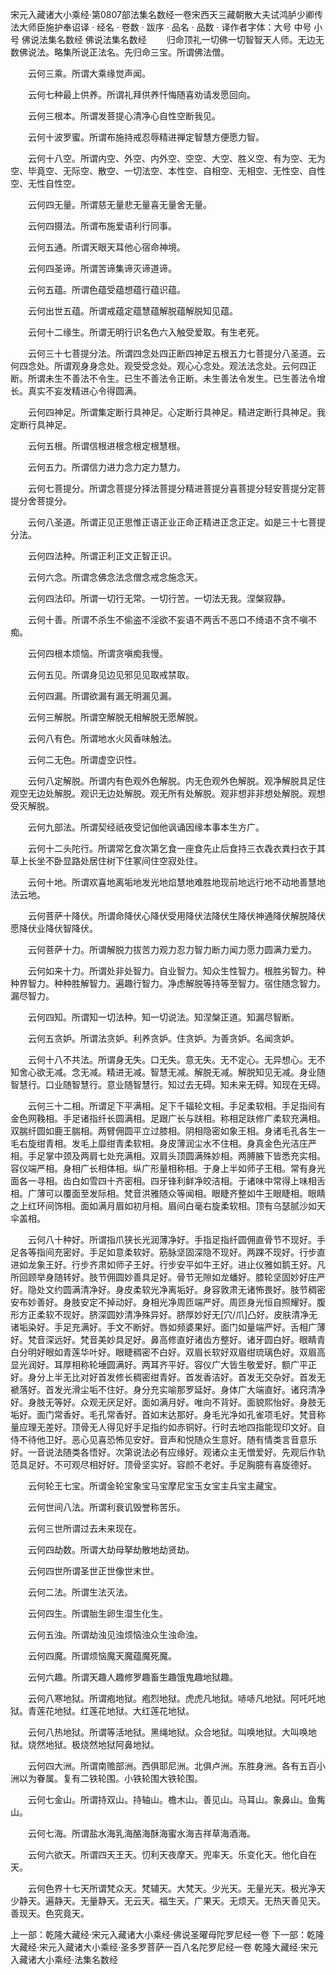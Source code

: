 宋元入藏诸大小乘经·第0807部法集名数经一卷宋西天三藏朝散大夫试鸿胪少卿传法大师臣施护奉诏译
· 经名 · 卷数 · 跋序
· 品名 · 品数 · 译作者字体：大号 中号 小号
佛说法集名数经
佛说法集名数经
　　归命顶礼一切佛一切智智天人师。无边无数佛说法。略集所说正法名。先归命三宝。所谓佛法僧。

　　云何三乘。所谓大乘缘觉声闻。

　　云何七种最上供养。所谓礼拜供养忏悔随喜劝请发愿回向。

　　云何三根本。所谓发菩提心清净心自性空断我见。

　　云何十波罗蜜。所谓布施持戒忍辱精进禅定智慧方便愿力智。

　　云何十八空。所谓内空、外空、内外空、空空、大空、胜义空、有为空、无为空、毕竟空、无际空、散空、一切法空、本性空、自相空、无相空、无性空、自性空、无性自性空。

　　云何四无量。所谓慈无量悲无量喜无量舍无量。

　　云何四摄法。所谓布施爱语利行同事。

　　云何五通。所谓天眼天耳他心宿命神境。

　　云何四圣谛。所谓苦谛集谛灭谛道谛。

　　云何五蕴。所谓色蕴受蕴想蕴行蕴识蕴。

　　云何出世五蕴。所谓戒蕴定蕴慧蕴解脱蕴解脱知见蕴。

　　云何十二缘生。所谓无明行识名色六入触受爱取。有生老死。

　　云何三十七菩提分法。所谓四念处四正断四神足五根五力七菩提分八圣道。云何四念处。所谓观身身念处。观受受念处。观心心念处。观法法念处。云何四正断。所谓未生不善法不令生。已生不善法令正断。未生善法令发生。已生善法令增长。真实不妄发精进心令得圆满。

　　云何四神足。所谓集定断行具神足。心定断行具神足。精进定断行具神足。我定断行具神足。

　　云何五根。所谓信根进根念根定根慧根。

　　云何五力。所谓信力进力念力定力慧力。

　　云何七菩提分。所谓念菩提分择法菩提分精进菩提分喜菩提分轻安菩提分定菩提分舍菩提分。

　　云何八圣道。所谓正见正思惟正语正业正命正精进正念正定。如是三十七菩提分法。

　　云何四法种。所谓正利正文正智正识。

　　云何六念。所谓念佛念法念僧念戒念施念天。

　　云何四法印。所谓一切行无常。一切行苦。一切法无我。涅槃寂静。

　　云何十善。所谓不杀生不偷盗不淫欲不妄语不两舌不恶口不绮语不贪不嗔不痴。

　　云何四根本烦恼。所谓贪嗔痴我慢。

　　云何五见。所谓身见边见邪见见取戒禁取。

　　云何四漏。所谓欲漏有漏无明漏见漏。

　　云何三解脱。所谓空解脱无相解脱无愿解脱。

　　云何八有色。所谓地水火风香味触法。

　　云何二无色。所谓虚空识性。

　　云何八定解脱。所谓内有色观外色解脱。内无色观外色解脱。观净解脱具足住观空无边处解脱。观识无边处解脱。观无所有处解脱。观非想非非想处解脱。观想受灭解脱。

　　云何九部法。所谓契经祇夜受记伽他讽诵因缘本事本生方广。

　　云何十二头陀行。所谓常乞食次第乞食一座食先止后食持三衣毳衣粪扫衣于其草上长坐不卧显路处居住树下住冢间住空寂处住。

　　云何十地。所谓欢喜地离垢地发光地焰慧地难胜地现前地远行地不动地善慧地法云地。

　　云何菩萨十降伏。所谓命降伏心降伏受用降伏法降伏生降伏神通降伏解脱降伏愿降伏业降伏智降伏。

　　云何菩萨十力。所谓解脱力拔苦力观力忍力智力断力闻力愿力圆满力爱力。

　　云何如来十力。所谓处非处智力。自业智力。知众生性智力。根胜劣智力。种种界智力。种种胜解智力。遍趣行智力。净虑解脱等持等至智力。宿住随念智力。漏尽智力。

　　云何四知。所谓知一切法种。知一切说法。知涅槃正道。知漏尽智断。

　　云何五贪妒。所谓法贪妒。利养贪妒。住贪妒。为善贪妒。名闻贪妒。

　　云何十八不共法。所谓身无失。口无失。意无失。无不定心。无异想心。无不知舍心欲无减。念无减。精进无减。智慧无减。解脱无减。解脱知见无减。身业随智慧行。口业随智慧行。意业随智慧行。知过去无碍。知未来无碍。知现在无碍。

　　云何三十二相。所谓足下平满相。足下千辐轮文相。手足柔软相。手足指间有金色网鞔相。手足诸指纤长圆满相。足跟广长与趺相。称相足趺修广柔软充满相。双腨纤圆如鹿王腨相。两臂佣圆平立过膝相。阴相隐密如象王相。身诸毛孔各生一毛右旋绀青相。发毛上靡绀青柔软相。身皮薄润尘水不住相。身真金色光洁庄严相。手足掌中颈及两肩七处充满相。双肩头顶圆满殊妙相。两膊腋下皆悉充实相。容仪端严相。身相广长相体相。纵广形量相称相。于身上半如师子王相。常有身光面各一寻相。齿白如雪四十齐密相。四牙锋利鲜净皎洁相。于诸味中常得上味相舌相。广薄可以覆面至发际相。梵音洪雅随众等闻相。眼睫齐整如牛王眼睫相。眼睛之上红环间饰相。面如满月眉如初月相。眉间白毫右旋柔软相。顶有乌瑟腻沙如天伞盖相。

　　云何八十种好。所谓指爪狭长光润薄净好。手指足指纤圆佣直骨节不现好。手足各等指间充密好。手足如意柔软好。筋脉坚固深隐不现好。两踝不现好。行步直进如龙象王好。行步齐肃如师子王好。行步安平如牛王好。进止仪雅如鹅王好。凡所回顾举身随转好。肢节佣圆妙善具足好。骨节无隙如龙蟠好。膝轮坚固妙好庄严好。隐处文约圆满清净好。身皮柔软光净离垢好。身容敦肃无诸怖畏好。肢节稠密安布妙善好。身肢安定不掉动好。身相光净周匝端严好。周匝身光恒自照耀好。腹形方正柔软不现好。脐深圆妙清净殊异好。脐厚妙好无[穴/爪]凸好。皮肤清净无诸垢染好。手足充满好。手文不断好。唇如频婆果好。面门如量端严好。舌相广薄好。梵音深远好。梵音美妙具足好。鼻高修直好诸齿方整好。诸牙圆白好。眼睛青白分明好眼如青莲华叶好。眼睫稠密不白好。双眉长软好双眉绀琉璃色好。双眉高显光润好。耳厚相称轮埵圆满好。两耳齐平好。容仪广大皆生敬爱好。额广平正好。身分上半无比对好首发修长稠密绀青好。首发香洁好。首发无交杂好。首发无褫落好。首发光滑尘垢不住好。身分充实喻那罗延好。身体广大端直好。诸窍清净好。身肢无等好。众观无厌足好。面如满月好。唯向不背好。面貌熙怡好。身肢无垢好。面门常香好。毛孔常香好。首如末达那好。身毛光净如孔雀项毛好。梵音称量应理无差好。顶骨无人得见好手足指约如赤铜好。行时去地四指能现印文好。自侍不待他卫好。恶心见喜恐怖见安好。音声和悦随众生意好。随有情类言音意乐好。一音说法随类各悟好。次第说法必有应缘好。观诸众主无憎爱好。先观后作轨范具足好。不可观尽相好好。顶骨坚实好。容颜不老好。手足胸臆有喜旋德好。

　　云何轮王七宝。所谓金轮宝象宝马宝摩尼宝玉女宝主兵宝主藏宝。

　　云何世间八法。所谓利衰讥毁誉称苦乐。

　　云何三世所谓过去未来现在。

　　云何四劫数。所谓大劫母拏劫散地劫贤劫。

　　云何四世所谓圣世正世像世末世。

　　云何二法。所谓生法灭法。

　　云何四生。所谓胎生卵生湿生化生。

　　云何五浊。所谓劫浊见浊烦恼浊众生浊命浊。

　　云何四魔。所谓烦恼魔天魔蕴魔死魔。

　　云何六趣。所谓天趣人趣修罗趣畜生趣饿鬼趣地狱趣。

　　云何八寒地狱。所谓疱地狱。疱烈地狱。虎虎凡地狱。哧哧凡地狱。阿吒吒地狱。青莲花地狱。红莲花地狱。大红莲花地狱。

　　云何八热地狱。所谓等活地狱。黑绳地狱。众合地狱。叫唤地狱。大叫唤地狱。烧然地狱。极烧然地狱阿鼻地狱。

　　云何四大洲。所谓南赡部洲。西俱耶尼洲。北俱卢洲。东胜身洲。各有五百小洲以为眷属。复有二铁轮围。小铁轮围大铁轮围。

　　云何七金山。所谓持双山。持轴山。檐木山。善见山。马耳山。象鼻山。鱼觜山。

　　云何七海。所谓盐水海乳海酪海酥海蜜水海吉祥草海酒海。

　　云何六欲天。所谓四天王天。忉利天夜摩天。兜率天。乐变化天。他化自在天。

　　云何色界十七天所谓梵众天。梵辅天。大梵天。少光天。无量光天。极光净天少静天。遍静天。无量静天。无云天。福生天。广果天。无烦天。无热天善见天。善现天。色究竟天。

上一部：乾隆大藏经·宋元入藏诸大小乘经·佛说圣曜母陀罗尼经一卷
下一部：乾隆大藏经·宋元入藏诸大小乘经·圣多罗菩萨一百八名陀罗尼经一卷
乾隆大藏经·宋元入藏诸大小乘经·法集名数经